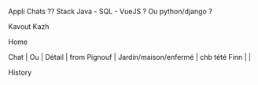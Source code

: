 Appli Chats ??
Stack Java - SQL - VueJS ?
Ou python/django ?

Kavout Kazh

Home

Chat | Ou | Détail | from
Pignouf | Jardin/maison/enfermé | chb tété
Finn | |

History

